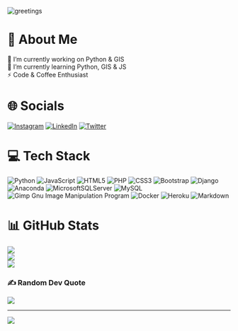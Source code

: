 ![greetings](https://user-images.githubusercontent.com/76850547/214483102-17455b2e-9284-4664-80b5-e0fb4fc881b6.gif)

# 🥷 About Me
🔭 I’m currently working on Python & GIS<br>🌱 I’m currently learning Python, GIS & JS<br>⚡ Code & Coffee Enthusiast

# 🌐 Socials
[![Instagram](https://img.shields.io/badge/Instagram-%23E4405F.svg?logo=Instagram&logoColor=white)](https://instagram.com/anandukrishnaaa) 
[![LinkedIn](https://img.shields.io/badge/LinkedIn-%230077B5.svg?logo=linkedin&logoColor=white)](https://linkedin.com/in/anandu-krishna-ak) 
[![Twitter](https://img.shields.io/badge/Twitter-%231DA1F2.svg?logo=Twitter&logoColor=white)](https://twitter.com/anandukrishnaaa) 

# 💻 Tech Stack
![Python](https://img.shields.io/badge/python-3670A0?style=for-the-badge&logo=python&logoColor=ffdd54) 
![JavaScript](https://img.shields.io/badge/javascript-%23323330.svg?style=for-the-badge&logo=javascript&logoColor=%23F7DF1E) 
![HTML5](https://img.shields.io/badge/html5-%23E34F26.svg?style=for-the-badge&logo=html5&logoColor=white) 
![PHP](https://img.shields.io/badge/php-%23777BB4.svg?style=for-the-badge&logo=php&logoColor=white) 
![CSS3](https://img.shields.io/badge/css3-%231572B6.svg?style=for-the-badge&logo=css3&logoColor=white) 
![Bootstrap](https://img.shields.io/badge/bootstrap-%23563D7C.svg?style=for-the-badge&logo=bootstrap&logoColor=white) 
![Django](https://img.shields.io/badge/django-%23092E20.svg?style=for-the-badge&logo=django&logoColor=white) 
![Anaconda](https://img.shields.io/badge/Anaconda-%2344A833.svg?style=for-the-badge&logo=anaconda&logoColor=white) 
![MicrosoftSQLServer](https://img.shields.io/badge/Microsoft%20SQL%20Sever-CC2927?style=for-the-badge&logo=microsoft%20sql%20server&logoColor=white) 
![MySQL](https://img.shields.io/badge/mysql-%2300f.svg?style=for-the-badge&logo=mysql&logoColor=white) 
![Gimp Gnu Image Manipulation Program](https://img.shields.io/badge/Gimp-657D8B?style=for-the-badge&logo=gimp&logoColor=FFFFFF) 
![Docker](https://img.shields.io/badge/docker-%230db7ed.svg?style=for-the-badge&logo=docker&logoColor=white) 
![Heroku](https://img.shields.io/badge/heroku-%23430098.svg?style=for-the-badge&logo=heroku&logoColor=white) 
![Markdown](https://img.shields.io/badge/markdown-%23000000.svg?style=for-the-badge&logo=markdown&logoColor=white)

# 📊 GitHub Stats
![](https://github-readme-stats.vercel.app/api?username=anandukrishnaaa&theme=nightowl&hide_border=true&include_all_commits=true&count_private=true)<br/>
![](https://github-readme-streak-stats.herokuapp.com/?user=anandukrishnaaa&theme=nightowl&hide_border=true)<br/>
![](https://github-readme-stats.vercel.app/api/top-langs/?username=anandukrishnaaa&theme=nightowl&hide_border=true&include_all_commits=true&count_private=true&layout=compact)

### ✍️ Random Dev Quote
![](https://quotes-github-readme.vercel.app/api?type=horizontal&theme=dark)

---
[![](https://visitcount.itsvg.in/api?id=anandukrishnaaa&icon=4&color=1)](https://visitcount.itsvg.in)

